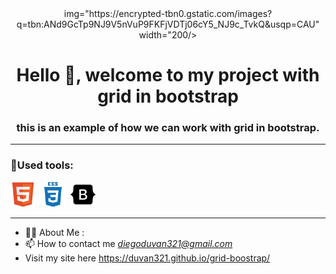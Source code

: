 <div id="header" align="center">
img="https://encrypted-tbn0.gstatic.com/images?q=tbn:ANd9GcTp9NJ9V5nVuP9FKFjVDTj06cY5_NJ9c_TvkQ&usqp=CAU" width="200/>
<h1 align="center">Hello 👋, welcome to my project with grid in bootstrap </h1>
<h3 align="center">this is an example of how we can work with grid in bootstrap.
</div>

---
<div align="left">
<h3>🔨Used tools:</h3>
<div>
<img src="https://github.com/devicons/devicon/raw/master/icons/html5/html5-original.svg" title="HTML5" alt="HTML" width="40" height="40"/>&nbsp;
<img src="https://github.com/devicons/devicon/raw/master/icons/css3/css3-plain-wordmark.svg" title="CSS3" alt="CSS" width="40" height="40"/>&nbsp;
<img src="https://github.com/devicons/devicon/raw/master/icons/bootstrap/bootstrap-plain.svg" title="BOOTSTRAP" alt="BOOTSTRAP" width="40" height="40"/>&nbsp;

---

- 🙎‍♂️ About Me :
- 📫 How to contact me
  *diegoduvan321@gmail.com*
- Visit my site here https://duvan321.github.io/grid-boostrap/
